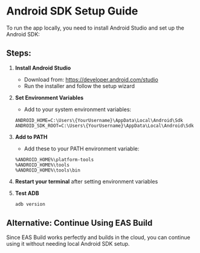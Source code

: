 # Android SDK Setup Guide

To run the app locally, you need to install Android Studio and set up the Android SDK:

## Steps:

1. **Install Android Studio**
   - Download from: https://developer.android.com/studio
   - Run the installer and follow the setup wizard

2. **Set Environment Variables**
   - Add to your system environment variables:
   ```
   ANDROID_HOME=C:\Users\{YourUsername}\AppData\Local\Android\Sdk
   ANDROID_SDK_ROOT=C:\Users\{YourUsername}\AppData\Local\Android\Sdk
   ```
   
3. **Add to PATH**
   - Add these to your PATH environment variable:
   ```
   %ANDROID_HOME%\platform-tools
   %ANDROID_HOME%\tools
   %ANDROID_HOME%\tools\bin
   ```

4. **Restart your terminal** after setting environment variables

5. **Test ADB**
   ```powershell
   adb version
   ```

## Alternative: Continue Using EAS Build

Since EAS Build works perfectly and builds in the cloud, you can continue using it without needing local Android SDK setup.